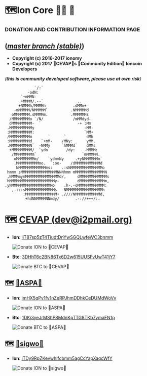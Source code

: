 🗺️Ion Core 👯👯 👛
===================================

### DONATION AND CONTRIBUTION INFORMATION PAGE

(_[master branch (stable)](https://github.com/cevap/ion/tree/master)_)
-----------------------

 - **Copyright (c) 2016-2017 ionomy**
 - **Copyright (c) 2017 🐼CEVAP🐼s 👯Community Edition👯 Ioncoin Developers**

_(**this is community developed software, please use at own risk**)_

                 `/:`                           
              -odN:                             
           `+mMMN-                              
           +MMMM/.--`               ..          
          +NMMMh/MMMMh            .dMMm+        
        -mMMMMM/NMMMMM`          .NMMMMMd       
       oMMMMMMM.sMMMMm.          .MMMMMMs       
      /MMMMMMMMo `/N/             /mMMdyd-      
      dMMMMMMMMM-  `                -+ :Mm      
     .MMMMMMMMMMy                      -MM-     
     :MMMMMMMMMM:                      `MM+     
     /MMMMMMMMMm       `      `         dMh     
     :MMMMMMMMMd    `+mM-    /MNy:      yMM.    
     .MMMMMMMMMN`  -NMMy     `hMMMd`    dMMs    
      +MMMMMMMMM/  `ydo        /dy:    -MMMM:   
       /MMMMMMMMm`                    `mMMMMN.  
        oMMMMMMMMm/    `ydmmNy     .+yNMMMMMMm` 
        .MMMMMMMMMMmo.  `:oo-    /dMMMMMMMMMMMd 
         NMMMMMMMMMMMMms:    .:sNMMMMMMMMMMMMMMo
     hmmm sMMMMMMMMMMMMMMMMNNNhmm mMMMMMMMMMMMMMN
     ,NMMMmymMMMMMMMMMMMMMMMd/,     dMMMMMMMMMMMMs
     hMMMMMMMMMMMMMMMMMMMMy-        dMMMMMMMMMMMm,
    ,yNMMMMMMMMMMMMMMMMMMo    .h-.-oMMMMMMMMMMMM: 
       ,.:::sMMMMMMMMMMMMMs  -NMMMMMMMMMMMMMMMMh  
            :MMMMMMMMMMMMMM+ .////NMMMMMMMMMMMd,  
             +hdNNMMMMNNmdy/       .-://+++/:.    


🗺 [CEVAP (dev@i2pmail.org)](https://github.com/cevap/)
===========================


 - **Ion**: [iiT87sp5zT4TiudtDnYwSGQLwfeWC3bnmm](ionomy:iiT87sp5zT4TiudtDnYwSGQLwfeWC3bnmm)

     ![Donate ION to 🐼CEVAP🐼](https://raw.githubusercontent.com/cevap/ion/master/doc/donation/donation-cevap-ion-address.png)

 - **Btc**: [3DHhT6c2BN86Tx6D2w615UUSFvUwT41jY7](bitcoin:3DHhT6c2BN86Tx6D2w615UUSFvUwT41jY7)

     ![Donate BTC to 🐼CEVAP🐼](https://raw.githubusercontent.com/cevap/ion/master/doc/donation/donation-cevap-btc-address.png)



🗺 [🔩ASPA🔩](https://github.com/aspaas/)
----------

 - **Ion**: [imHX5qPv1fv1nZeRPJhmDDhkCeDUMdWoVv](ionomy:imHX5qPv1fv1nZeRPJhmDDhkCeDUMdWoVv)

     ![Donate ION to 🔩ASPA🔩](https://raw.githubusercontent.com/cevap/ion/master/doc/donation/donation-aspa-ion-address.png)

 - **Btc**: [1DKj3yeJrMShP8MdnKpTTG8TKb7ymaFN1p](bitcoin:1DKj3yeJrMShP8MdnKpTTG8TKb7ymaFN1p)

     ![Donate BTC to 🔩ASPA🔩](https://raw.githubusercontent.com/cevap/ion/master/doc/donation/donation-aspa-btc-address.png)


🗺 [🛃sigwo🛃](https://github.com/aspaas/)
-----------

 - **Ion**: [iTDy9RpZKevwhifcbmm5agCcYapXaqcWfY](ionomy:iTDy9RpZKevwhifcbmm5agCcYapXaqcWfY)

     ![Donate ION to 🛃sigwo🛃](https://raw.githubusercontent.com/cevap/ion/master/doc/donation/donation-sigwo-ion-address.png)



